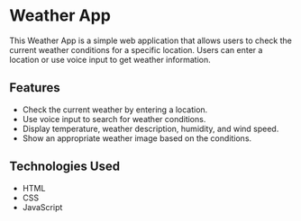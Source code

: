 # Weather App

This Weather App is a simple web application that allows users to check the current weather conditions for a specific location. Users can enter a location or use voice input to get weather information.

## Features

- Check the current weather by entering a location.
- Use voice input to search for weather conditions.
- Display temperature, weather description, humidity, and wind speed.
- Show an appropriate weather image based on the conditions.

## Technologies Used

- HTML
- CSS
- JavaScript
